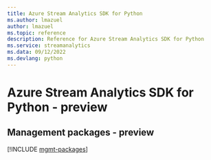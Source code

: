 ```yaml
---
title: Azure Stream Analytics SDK for Python
ms.author: lmazuel
author: lmazuel
ms.topic: reference
description: Reference for Azure Stream Analytics SDK for Python
ms.service: streamanalytics
ms.data: 09/12/2022
ms.devlang: python
---
```

# Azure Stream Analytics SDK for Python - preview

## Management packages - preview
[!INCLUDE [mgmt-packages](stream-analytics-mgmt-index.md)]
